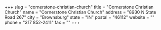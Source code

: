 +++
slug = "cornerstone-christian-church"
title = "Cornerstone Christian Church"
name = "Cornerstone Christian Church"
address = "8930 N State Road 267"
city = "Brownsburg"
state = "IN"
postal = "46112"
website = ""
phone = "317 852-2411"
fax = ""
+++

